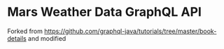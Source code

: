 # Mars Weather Data GraphQL API


Forked from https://github.com/graphql-java/tutorials/tree/master/book-details and modified